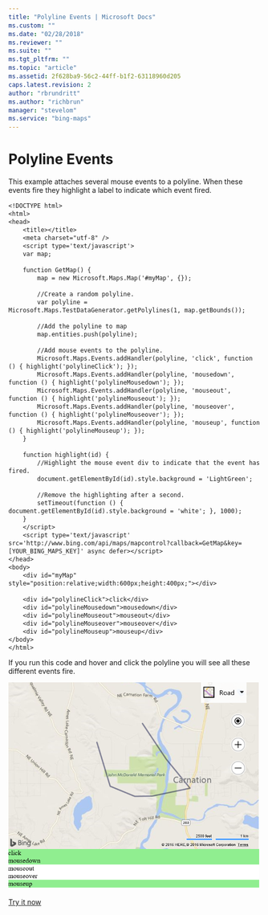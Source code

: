 ```yaml
---
title: "Polyline Events | Microsoft Docs"
ms.custom: ""
ms.date: "02/28/2018"
ms.reviewer: ""
ms.suite: ""
ms.tgt_pltfrm: ""
ms.topic: "article"
ms.assetid: 2f628ba9-56c2-44ff-b1f2-63118960d205
caps.latest.revision: 2
author: "rbrundritt"
ms.author: "richbrun"
manager: "stevelom"
ms.service: "bing-maps"
---
```

# Polyline Events
This example attaches several mouse events to a polyline. When these events fire they highlight a label to indicate which event fired. 

```
<!DOCTYPE html>
<html>
<head>
    <title></title>
    <meta charset="utf-8" />
	<script type='text/javascript'>
    var map;

    function GetMap() {
        map = new Microsoft.Maps.Map('#myMap', {});

        //Create a random polyline.
        var polyline = Microsoft.Maps.TestDataGenerator.getPolylines(1, map.getBounds());

        //Add the polyline to map
        map.entities.push(polyline);

        //Add mouse events to the polyline.
        Microsoft.Maps.Events.addHandler(polyline, 'click', function () { highlight('polylineClick'); });
        Microsoft.Maps.Events.addHandler(polyline, 'mousedown', function () { highlight('polylineMousedown'); });
        Microsoft.Maps.Events.addHandler(polyline, 'mouseout', function () { highlight('polylineMouseout'); });
        Microsoft.Maps.Events.addHandler(polyline, 'mouseover', function () { highlight('polylineMouseover'); });
        Microsoft.Maps.Events.addHandler(polyline, 'mouseup', function () { highlight('polylineMouseup'); });
    }

    function highlight(id) {
        //Highlight the mouse event div to indicate that the event has fired.
        document.getElementById(id).style.background = 'LightGreen';

        //Remove the highlighting after a second.
        setTimeout(function () { document.getElementById(id).style.background = 'white'; }, 1000);
    }
    </script>
    <script type='text/javascript' src='http://www.bing.com/api/maps/mapcontrol?callback=GetMap&key=[YOUR_BING_MAPS_KEY]' async defer></script>
</head>
<body>
    <div id="myMap" style="position:relative;width:600px;height:400px;"></div>

    <div id="polylineClick">click</div>
    <div id="polylineMousedown">mousedown</div>
    <div id="polylineMouseout">mouseout</div>
    <div id="polylineMouseover">mouseover</div>
    <div id="polylineMouseup">mouseup</div>
</body>
</html>
```

If you run this code and hover and click the polyline you will see all these different events fire.

![BMV8_PolylineEvents](../v8-web-control/media/bmv8-polylineevents.png)

[Try it now](http://www.bing.com/api/maps/sdk/mapcontrol/isdk#polylineAllEvents+JS)
